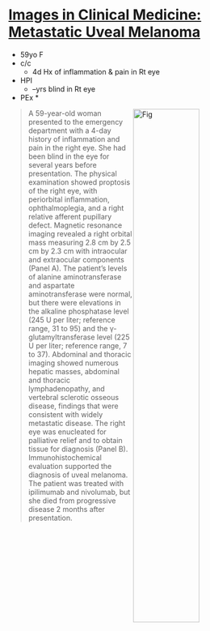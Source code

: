 <!--
Filename: 	2019-05-09_59F.md
Project: 	/Users/shume/Developer/physician/NEJM/IiCM
Author: 	shumez <https://github.com/shumez>
Created: 	2019-05-10 10:10:4
Modified: 	2019-05-10 10:19:41
-----
Copyright (c) 2019 shumez
-->

# [Images in Clinical Medicine: Metastatic Uveal Melanoma][2019_CoppermanThomas_EverettLesley]


* 59yo F
* c/c
	* 4d Hx of inflammation & pain in Rt eye
* HPI
	* –yrs blind in Rt eye 
* PEx
	* 

[![Fig][fig]][fig]

> A 59-year-old woman presented to the emergency department with a 4-day history of inflammation and pain in the right eye. She had been blind in the eye for several years before presentation. The physical examination showed proptosis of the right eye, with periorbital inflammation, ophthalmoplegia, and a right relative afferent pupillary defect. Magnetic resonance imaging revealed a right orbital mass measuring 2.8 cm by 2.5 cm by 2.3 cm with intraocular and extraocular components (Panel A). The patient’s levels of alanine aminotransferase and aspartate aminotransferase were normal, but there were elevations in the alkaline phosphatase level (245 U per liter; reference range, 31 to 95) and the γ-glutamyltransferase level (225 U per liter; reference range, 7 to 37). Abdominal and thoracic imaging showed numerous hepatic masses, abdominal and thoracic lymphadenopathy, and vertebral sclerotic osseous disease, findings that were consistent with widely metastatic disease. The right eye was enucleated for palliative relief and to obtain tissue for diagnosis (Panel B). Immunohistochemical evaluation supported the diagnosis of uveal melanoma. The patient was treated with ipilimumab and nivolumab, but she died from progressive disease 2 months after presentation.




<!-- ref -->
[2019_CoppermanThomas_EverettLesley]: https://www.nejm.org/doi/full/10.1056/NEJMicm1810596


<!-- fig -->
[fig]: https://www.nejm.org/na101/home/literatum/publisher/mms/journals/content/nejm/2019/nejm_2019.380.issue-19/nejmicm1810596/20190503/images/img_medium/nejmicm1810596_f1.jpeg

<style type="text/css">
	img{width: 51%; float: right;}
</style>